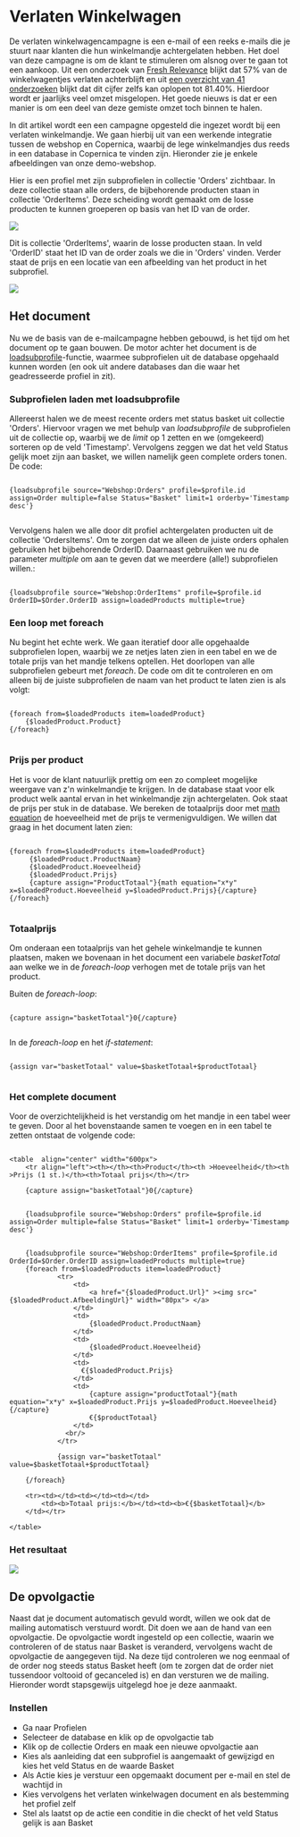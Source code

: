 # Verlaten Winkelwagen #
De verlaten winkelwagencampagne is een e-mail of een reeks e-mails die je stuurt naar klanten die hun winkelmandje achtergelaten hebben. Het doel van deze campagne is om de klant te stimuleren om alsnog over te gaan tot een aankoop.
Uit een onderzoek van [Fresh Relevance](https://www.freshrelevance.com/resources/real-time-marketing-report-for-q3-2018) blijkt dat 57% van de winkelwagentjes verlaten achterblijft en uit [een overzicht van 41 onderzoeken](https://baymard.com/lists/cart-abandonment-rate) blijkt dat dit cijfer zelfs kan oplopen tot 81.40%. Hierdoor wordt er jaarlijks veel omzet misgelopen. Het goede nieuws is dat er een manier is om een deel van deze gemiste omzet toch binnen te halen.

In dit artikel wordt een een campagne opgesteld die ingezet wordt bij een verlaten winkelmandje. We gaan hierbij uit van een werkende integratie tussen de webshop en Copernica, waarbij de lege winkelmandjes dus reeds in een database in Copernica te vinden zijn. Hieronder zie je enkele afbeeldingen van onze demo-webshop.

Hier is een profiel met zijn subprofielen in collectie 'Orders' zichtbaar. In deze collectie staan alle orders, de bijbehorende producten staan in collectie 'OrderItems'. Deze scheiding wordt gemaakt om de losse producten te kunnen groeperen op basis van het ID van de order.

![](../images/shopping-cart-order.png)


Dit is collectie 'OrderItems', waarin de losse producten staan. In veld 'OrderID' staat het ID van de order zoals we die in 'Orders' vinden. Verder staat de prijs en een locatie van een afbeelding van het product in het subprofiel.

![](../images/shopping-cart-orderitems.png)

## Het document ##

Nu we de basis van de e-mailcampagne hebben gebouwd, is het tijd om het document op te gaan bouwen. De motor achter het document is de [loadsubprofile](./loadprofile-and-loadsubprofile.md)-functie, waarmee subprofielen uit de database opgehaald kunnen worden (en ook uit andere databases dan die waar het geadresseerde profiel in zit).

### Subprofielen laden met loadsubprofile ###
Allereerst halen we de meest recente orders met status basket uit collectie 'Orders'. Hiervoor vragen we met behulp van <em>loadsubprofile</em> de subprofielen uit de collectie op, waarbij we de <em>limit</em> op 1 zetten en we (omgekeerd) sorteren op de veld 'Timestamp'. Vervolgens zeggen we dat het veld Status gelijk moet zijn aan basket, we willen namelijk geen complete orders tonen. 
De code:

```

{loadsubprofile source="Webshop:Orders" profile=$profile.id assign=Order multiple=false Status="Basket" limit=1 orderby='Timestamp desc'}


```

Vervolgens halen we alle door dit profiel achtergelaten producten uit de collectie 'OrdersItems'. Om te zorgen dat we alleen de juiste orders ophalen gebruiken het bijbehorende OrderID. Daarnaast gebruiken we nu de parameter <em>multiple</em> om aan te geven dat we meerdere (alle!) subprofielen willen.:

```

{loadsubprofile source="Webshop:OrderItems" profile=$profile.id OrderID=$Order.OrderID assign=loadedProducts multiple=true}

```

### Een loop met foreach ###
Nu begint het echte werk. We gaan iteratief door alle opgehaalde subprofielen lopen, waarbij we ze netjes laten zien in een tabel en we de totale prijs van het mandje telkens optellen. Het doorlopen van alle subprofielen gebeurt met <em>foreach</em>. De code om dit te controleren en om alleen bij de juiste subprofielen de naam van het product te laten zien is als volgt:

```

{foreach from=$loadedProducts item=loadedProduct} 
    {$loadedProduct.Product} 
{/foreach}


```

### Prijs per product ###

Het is voor de klant natuurlijk prettig om een zo compleet mogelijke weergave van z'n winkelmandje te krijgen. In de database staat voor elk product welk aantal ervan in het winkelmandje zijn achtergelaten. Ook staat de prijs per stuk in de database. We bereken de totaalprijs door met [math equation](./publisher-personalization-functions#math) de hoeveelheid met de prijs te vermenigvuldigen. We willen dat graag in het document laten zien:

```

{foreach from=$loadedProducts item=loadedProduct} 
     {$loadedProduct.ProductNaam} 
     {$loadedProduct.Hoeveelheid} 
     {$loadedProduct.Prijs} 
     {capture assign="ProductTotaal"}{math equation="x*y" x=$loadedProduct.Hoeveelheid y=$loadedProduct.Prijs}{/capture}
{/foreach}


```
### Totaalprijs ###

Om onderaan een totaalprijs van het gehele winkelmandje te kunnen plaatsen, maken we bovenaan in het document een variabele <em>basketTotal</em> aan welke we in de <em>foreach-loop</em> verhogen met de totale prijs van het product.


Buiten de <em>foreach-loop</em>:
```

{capture assign="basketTotaal"}0{/capture}


```

In de <em>foreach-loop</em> en het <em>if-statement</em>:

```

{assign var="basketTotaal" value=$basketTotaal+$productTotaal} 


```


### Het complete document ###


Voor de overzichtelijkheid is het verstandig om het mandje in een tabel weer te geven. Door al het bovenstaande samen te voegen en in een tabel te zetten ontstaat de volgende code:

```

<table  align="center" width="600px">
    <tr align="left"><th></th><th>Product</th><th >Hoeveelheid</th><th >Prijs (1 st.)</th><th>Totaal prijs</th></tr>

    {capture assign="basketTotaal"}0{/capture}
  
    
	{loadsubprofile source="Webshop:Orders" profile=$profile.id assign=Order multiple=false Status="Basket" limit=1 orderby='Timestamp desc'}
      

	{loadsubprofile source="Webshop:OrderItems" profile=$profile.id OrderId=$Order.OrderID assign=loadedProducts multiple=true}
  	{foreach from=$loadedProducts item=loadedProduct}    
    		<tr>
       			<td>
            		<a href="{$loadedProduct.Url}" ><img src="{$loadedProduct.AfbeeldingUrl}" width="80px"> </a>
          		</td>
          		<td>
      				{$loadedProduct.ProductNaam}
          		</td>
          		<td>
            		{$loadedProduct.Hoeveelheid}
          		</td>
          		<td>
          		  €{$loadedProduct.Prijs}
         		</td>
         		<td>
         		   	{capture assign="productTotaal"}{math equation="x*y" x=$loadedProduct.Prijs y=$loadedProduct.Hoeveelheid}{/capture}
            		€{$productTotaal}
          		</td>
              <br/>
        	</tr> 
    
		    {assign var="basketTotaal" value=$basketTotaal+$productTotaal}
 
  	{/foreach}
  
    <tr><td></td><td></td><td></td>
    	<td><b>Totaal prijs:</b></td><td><b>€{$basketTotaal}</b>
    </td></tr>
      
</table>
```

### Het resultaat ###

![](../images/shopping-cart-result.png)

## De opvolgactie ##
Naast dat je document automatisch gevuld wordt, willen we ook dat de mailing automatisch verstuurd wordt. Dit doen we aan de hand van een opvolgactie. De opvolgactie wordt ingesteld op een collectie, waarin we controleren of de status naar Basket is veranderd, vervolgens wacht de opvolgactie de aangegeven tijd. Na deze tijd controleren we nog eenmaal of de order nog steeds status Basket heeft (om te zorgen dat de order niet tussendoor voltooid of gecanceled is) en dan versturen we de mailing. Hieronder wordt stapsgewijs uitgelegd hoe je deze aanmaakt. 

### Instellen

 - Ga naar Profielen
 - Selecteer de database en klik op de opvolgactie tab
 - Klik op de collectie Orders en maak een nieuwe opvolgactie aan
 - Kies als aanleiding dat een subprofiel is aangemaakt of gewijzigd en kies het veld Status en de waarde Basket
 - Als Actie kies je verstuur een opgemaakt document per e-mail en stel de wachtijd in
 - Kies vervolgens het verlaten winkelwagen document en als bestemming het profiel zelf
 - Stel als laatst op de actie een conditie in die checkt of het veld Status gelijk is aan Basket
